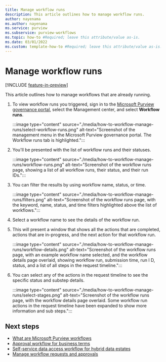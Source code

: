 ```yaml
---
title: Manage workflow runs
description: This article outlines how to manage workflow runs.
author: nayenama
ms.author: nayenama
ms.service: purview
ms.subservice: purview-workflows
ms.topic: how-to #Required; leave this attribute/value as-is.
ms.date: 03/01/2022
ms.custom: template-how-to #Required; leave this attribute/value as-is.
---
```


# Manage workflow runs

[!INCLUDE [feature-in-preview](includes/feature-in-preview.md)]

This article outlines how to manage workflows that are already running.

1. To view workflow runs you triggered, sign in to the [Microsoft Purview governance portal](https://web.purview.azure.com/resource/), select the Management center, and select **Workflow runs**. 

    :::image type="content" source="./media/how-to-workflow-manage-runs/select-workflow-runs.png" alt-text="Screenshot of the management menu in the Microsoft Purview governance portal. The Workflow runs tab is highlighted.":::

1. You'll be presented with the list of workflow runs and their statuses.

    :::image type="content" source="./media/how-to-workflow-manage-runs/workflow-runs.png" alt-text="Screenshot of the workflow runs page, showing a list of all workflow runs, their status, and their run IDs.":::

1. You can filter the results by using workflow name, status, or time.

    :::image type="content" source="./media/how-to-workflow-manage-runs/filters.png" alt-text="Screenshot of the workflow runs page, with the keyword, name, status, and time filters highlighted above the list of workflows.":::

1. Select a workflow name to see the details of the workflow run.

1. This will present a window that shows all the actions that are completed, actions that are in-progress, and the next action for that workflow run.

    :::image type="content" source="./media/how-to-workflow-manage-runs/workflow-details.png" alt-text="Screenshot of the workflow runs page, with an example workflow name selected, and the workflow details page overlaid, showing workflow run, submission time, run I D, status, and a list of all steps in the request timeline.":::

1. You can select any of the actions in the request timeline to see the specific status and substep details.

    :::image type="content" source="./media/how-to-workflow-manage-runs/select-stages.png" alt-text="Screenshot of the workflow runs page, with the workflow details page overlaid. Some workflow run actions in the request timeline have been expanded to show more information and sub steps.":::


## Next steps

- [What are Microsoft Purview workflows](concept-workflow.md)
- [Approval workflow for business terms](how-to-workflow-business-terms-approval.md)
- [Self-service data access workflow for hybrid data estates](how-to-workflow-self-service-data-access-hybrid.md)
- [Manage workflow requests and approvals](how-to-workflow-manage-requests-approvals.md)